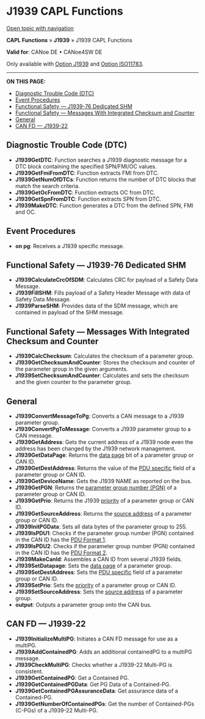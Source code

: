 # J1939 CAPL Functions

[Open topic with navigation](../../../../CANoeDEFamily.htm#Topics/CAPLFunctions/J1939/CAPLfunctionsJ1939Overview.md)

**CAPL Functions** » **J1939** » J1939 CAPL Functions

**Valid for**: CANoe DE • CANoe4SW DE

Only available with [Option J1939](../../CANoeCANalyzer/J1939/J1939.md) and [Option ISO11783](../../CANoeCANalyzer/ISO11783/ISO11783.md).

---

**ON THIS PAGE:**

- [Diagnostic Trouble Code (DTC)](#J1939DTC)
- [Event Procedures](#EventProcedures)
- [Functional Safety — J1939-76 Dedicated SHM](#BMFunctionalSafetySHM)
- [Functional Safety — Messages With Integrated Checksum and Counter](#BMFunctionalSafetyCaC)
- [General](#General)
- [CAN FD — J1939-22](#BMcanFDJ1939-22)

## Diagnostic Trouble Code (DTC)

- **J1939GetDTC**: Function searches a J1939 diagnostic message for a DTC block containing the specified SPN/FMI/OC values.
- **J1939GetFmiFromDTC**: Function extracts FMI from DTC.
- **J1939GetNumOfDTCs**: Function returns the number of DTC blocks that match the search criteria.
- **J1939GetOcFromDTC**: Function extracts OC from DTC.
- **J1939GetSpnFromDTC**: Function extracts SPN from DTC.
- **J1939MakeDTC**: Function generates a DTC from the defined SPN, FMI and OC.

## Event Procedures

- **on pg**: Receives a J1939 specific message.

## Functional Safety — J1939-76 Dedicated SHM

- **J1939CalculateCrcOfSDM**: Calculates CRC for payload of a Safety Data Message.
- **J1939FillSHM**: Fills payload of a Safety Header Message with data of Safety Data Message.
- **J1939ParseSHM**: Provides data of the SDM message, which are contained in payload of the SHM message.

## Functional Safety — Messages With Integrated Checksum and Counter

- **J1939CalcChecksum**: Calculates the checksum of a parameter group.
- **J1939GetChecksumAndCounter**: Stores the checksum and counter of the parameter group in the given arguments.
- **J1939SetChecksumAndCounter**: Calculates and sets the checksum and the given counter to the parameter group.

## General

- **J1939ConvertMessageToPg**: Converts a CAN message to a J1939 parameter group.
- **J1939ConvertPgToMessage**: Converts a J1939 parameter group to a CAN message.
- **J1939GetAddress**: Gets the current address of a J1939 node even the address has been changed by the J1939 network management.
- **J1939GetDataPage**: Returns the [data page](../../CANoeCANalyzer/J1939/j1939basics/j1939PGandPGN.md) bit of a parameter group or CAN ID.
- **J1939GetDestAddress**: Returns the value of the [PDU specific](../../CANoeCANalyzer/J1939/j1939basics/j1939PGandPGN.md) field of a parameter group or CAN ID.
- **J1939GetDeviceName**: Gets the J1939 NAME as reported on the bus.
- **J1939GetPGN**: Returns the [parameter group number (PGN)](../../CANoeCANalyzer/J1939/j1939basics/j1939PGandPGN.md) of a parameter group or CAN ID.
- **J1939GetPrio**: Returns the J1939 [priority](../../CANoeCANalyzer/J1939/j1939basics/j1939PGandPGN.md) of a parameter group or CAN ID.
- **J1939GetSourceAddress**: Returns the [source address](../../CANoeCANalyzer/J1939/j1939basics/j1939PGandPGN.md) of a parameter group or CAN ID.
- **J1939InitPGData**: Sets all data bytes of the parameter group to 255.
- **J1939IsPDU1**: Checks if the parameter group number (PGN) contained in the CAN ID has the [PDU Format 1](../../CANoeCANalyzer/J1939/j1939basics/j1939PGandPGN.md).
- **J1939IsPDU2**: Checks if the parameter group number (PGN) contained in the CAN ID has the [PDU Format 2](../../CANoeCANalyzer/J1939/j1939basics/j1939PGandPGN.md).
- **J1939MakeCanId**: Assembles a CAN ID from several J1939 fields.
- **J1939SetDatapage**: Sets the [data page](../../CANoeCANalyzer/J1939/j1939basics/j1939PGandPGN.md) of a parameter group.
- **J1939SetDestAddress**: Sets the [PDU specific](../../CANoeCANalyzer/J1939/j1939basics/j1939PGandPGN.md) field of a parameter group or CAN ID.
- **J1939SetPrio**: Sets the [priority](../../CANoeCANalyzer/J1939/j1939basics/j1939PGandPGN.md) of a parameter group or CAN ID.
- **J1939SetSourceAddress**: Sets the [source address](../../CANoeCANalyzer/J1939/j1939basics/j1939PGandPGN.md) of a parameter group.
- **output**: Outputs a parameter group onto the CAN bus.

## CAN FD — J1939-22

- **J1939InitializeMultiPG**: Initiates a CAN FD message for use as a multiPG.
- **J1939AddContainedPG**: Adds an additional containedPG to a multiPG message.
- **J1939CheckMultiPG**: Checks whether a J1939-22 Multi-PG is consistent.
- **J1939GetContainedPG**: Get a Contained PG.
- **J1939GetContainedPGData**: Get PG Data of a Contained-PG.
- **J1939GetContainedPGAssuranceData**: Get assurance data of a Contained-PG.
- **J1939GetNumberOfContainedPGs**: Get the number of Contained-PGs (C-PGs) of a J1939-22 Multi-PG.
